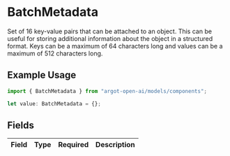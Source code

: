 # BatchMetadata

Set of 16 key-value pairs that can be attached to an object. This can be useful for storing additional information about the object in a structured format. Keys can be a maximum of 64 characters long and values can be a maximum of 512 characters long.


## Example Usage

```typescript
import { BatchMetadata } from "argot-open-ai/models/components";

let value: BatchMetadata = {};
```

## Fields

| Field       | Type        | Required    | Description |
| ----------- | ----------- | ----------- | ----------- |